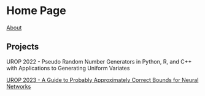 # Home Page

[About](/about/about.html)



## Projects

UROP 2022 - Pseudo Random Number Generators in Python, R, and C++ with Applications to Generating Uniform Variates

[UROP 2023 - A Guide to Probably Approximately Correct Bounds for Neural Networks](/urop2023/intro.html)
